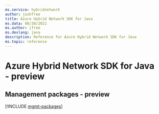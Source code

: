 ```yaml
---
ms.service: hybridnetwork
author: joshfree
title: Azure Hybrid Network SDK for Java
ms.data: 08/30/2022
ms.author: jfree
ms.devlang: java
description: Reference for Azure Hybrid Network SDK for Java
ms.topic: reference
---
```

# Azure Hybrid Network SDK for Java - preview

## Management packages - preview
[!INCLUDE [mgmt-packages](hybrid-network-mgmt-index.md)]